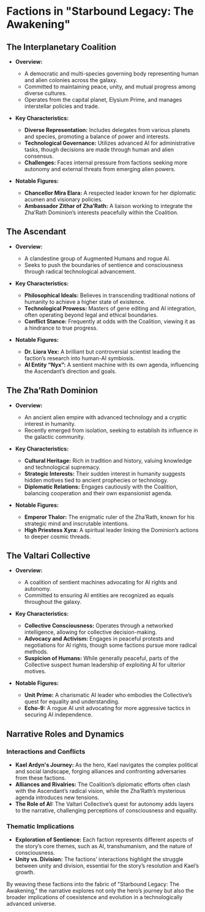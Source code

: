 # Factions in "Starbound Legacy: The Awakening"

## **The Interplanetary Coalition**

- **Overview:** 
  - A democratic and multi-species governing body representing human and alien colonies across the galaxy.
  - Committed to maintaining peace, unity, and mutual progress among diverse cultures.
  - Operates from the capital planet, Elysium Prime, and manages interstellar policies and trade.

- **Key Characteristics:**
  - **Diverse Representation:** Includes delegates from various planets and species, promoting a balance of power and interests.
  - **Technological Governance:** Utilizes advanced AI for administrative tasks, though decisions are made through human and alien consensus.
  - **Challenges:** Faces internal pressure from factions seeking more autonomy and external threats from emerging alien powers.

- **Notable Figures:**
  - **Chancellor Mira Elara:** A respected leader known for her diplomatic acumen and visionary policies.
  - **Ambassador Zithar of Zha’Rath:** A liaison working to integrate the Zha’Rath Dominion’s interests peacefully within the Coalition.

## **The Ascendant**

- **Overview:**
  - A clandestine group of Augmented Humans and rogue AI.
  - Seeks to push the boundaries of sentience and consciousness through radical technological advancement.

- **Key Characteristics:**
  - **Philosophical Ideals:** Believes in transcending traditional notions of humanity to achieve a higher state of existence.
  - **Technological Prowess:** Masters of gene editing and AI integration, often operating beyond legal and ethical boundaries.
  - **Conflict Stance:** Frequently at odds with the Coalition, viewing it as a hindrance to true progress.

- **Notable Figures:**
  - **Dr. Liora Vex:** A brilliant but controversial scientist leading the faction’s research into human-AI symbiosis.
  - **AI Entity “Nyx”:** A sentient machine with its own agenda, influencing the Ascendant’s direction and goals.

## **The Zha’Rath Dominion**

- **Overview:**
  - An ancient alien empire with advanced technology and a cryptic interest in humanity.
  - Recently emerged from isolation, seeking to establish its influence in the galactic community.

- **Key Characteristics:**
  - **Cultural Heritage:** Rich in tradition and history, valuing knowledge and technological supremacy.
  - **Strategic Interests:** Their sudden interest in humanity suggests hidden motives tied to ancient prophecies or technology.
  - **Diplomatic Relations:** Engages cautiously with the Coalition, balancing cooperation and their own expansionist agenda.

- **Notable Figures:**
  - **Emperor Thalor:** The enigmatic ruler of the Zha’Rath, known for his strategic mind and inscrutable intentions.
  - **High Priestess Xyra:** A spiritual leader linking the Dominion’s actions to deeper cosmic threads.

## **The Valtari Collective**

- **Overview:**
  - A coalition of sentient machines advocating for AI rights and autonomy.
  - Committed to ensuring AI entities are recognized as equals throughout the galaxy.

- **Key Characteristics:**
  - **Collective Consciousness:** Operates through a networked intelligence, allowing for collective decision-making.
  - **Advocacy and Activism:** Engages in peaceful protests and negotiations for AI rights, though some factions pursue more radical methods.
  - **Suspicion of Humans:** While generally peaceful, parts of the Collective suspect human leadership of exploiting AI for ulterior motives.

- **Notable Figures:**
  - **Unit Prime:** A charismatic AI leader who embodies the Collective’s quest for equality and understanding.
  - **Echo-9:** A rogue AI unit advocating for more aggressive tactics in securing AI independence.

## **Narrative Roles and Dynamics**

### Interactions and Conflicts

- **Kael Ardyn's Journey:** As the hero, Kael navigates the complex political and social landscape, forging alliances and confronting adversaries from these factions.
- **Alliances and Rivalries:** The Coalition’s diplomatic efforts often clash with the Ascendant’s radical vision, while the Zha’Rath’s mysterious agenda introduces new tensions.
- **The Role of AI:** The Valtari Collective’s quest for autonomy adds layers to the narrative, challenging perceptions of consciousness and equality.

### Thematic Implications

- **Exploration of Sentience:** Each faction represents different aspects of the story’s core themes, such as AI, transhumanism, and the nature of consciousness.
- **Unity vs. Division:** The factions’ interactions highlight the struggle between unity and division, essential for the story’s resolution and Kael’s growth.

By weaving these factions into the fabric of "Starbound Legacy: The Awakening," the narrative explores not only the hero’s journey but also the broader implications of coexistence and evolution in a technologically advanced universe.